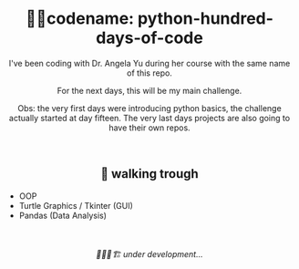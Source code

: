 <h1 align="center"> 🐱‍👤codename: python-hundred-days-of-code</h1>

<p align="center">I've been coding with Dr. Angela Yu during her course with the same name of this repo.</p>
<p align="center">For the next days, this will be my main challenge.</p>
<p align="center">Obs: the very first days were introducing python basics, the challenge actually started at day fifteen. The very last days projects are also going to have their own repos.</p>

<br/>

<h2 align="center"> 👣 walking trough </h2>

- OOP
- Turtle Graphics / Tkinter (GUI)
- Pandas (Data Analysis)


<br/>

<h6 align="center"> 👷🏻‍♂️🏗 under development...</h6>

